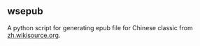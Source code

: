 ## wsepub

A python script for generating epub file for Chinese classic from
 [zh.wikisource.org](http://zh.wikisource.org).


